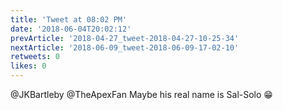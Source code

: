 ```yaml
---
title: 'Tweet at 08:02 PM'
date: '2018-06-04T20:02:12'
prevArticle: '2018-04-27_tweet-2018-04-27-10-25-34'
nextArticle: '2018-06-09_tweet-2018-06-09-17-02-10'
retweets: 0
likes: 0
---
```

@JKBartleby @TheApexFan Maybe his real name is Sal-Solo 😁